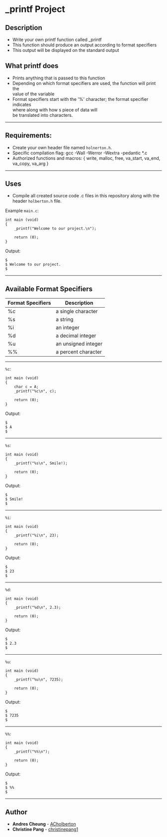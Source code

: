 # _printf Project

## Description

* Write your own printf function called _printf
* This function should produce an output according to format specifiers
* This output will be displayed on the standard output

## What printf does

* Prints anything that is passed to this function
* Depending on which format specifiers are used, the function will print the \
value of the variable
* Format specifiers start with the '%' character; the format specifier indicates \
where along with how s piece of data will \
be translated into characters.

---

## Requirements:

* Create your own header file named
``` holnerton.h ```.
* Specific compilation flag: gcc -Wall -Werror -Wextra -pedantic *.c
* Authorized functions and macros: { write, malloc, free, va_start, va_end, va_copy, va_arg }

---
## Uses

* Compile all created source code .c files in this repository along with the
header
```holberton.h```
file.

Example ```main.c```:
```
int main (void)
{
	_printf("Welcome to our project.\n");

	return (0);
}
```
Output:
```
$
$ Welcome to our project.
$
```

---
## Available Format Specifiers


| Format Specifiers | Description |
--- | --- |
%c | a single character
%s | a string
%i | an integer
%d | a decimal integer
%u | an unsigned integer
%% | a percent character

---
```%c```:
```
int main (void)
{
	char c = A;
	_printf("%c\n", c);

	return (0);
}
```
Output:
```
$
$ A
$
```
---

```%s```:
```
int main (void)
{
	_printf("%s\n", Smile!);

	return (0);
}
```
Output:
```
$
$ Smile!
$
```
---

```%i```:
```
int main (void)
{
	_printf("%i\n", 23);

	return (0);
}
```
Output:
```
$
$ 23
$
```

---

```%d```:
```
int main (void)
{
	_printf("%d\n", 2.3);

	return (0);
}
```
Output:
```
$
$ 2.3
$
```
___

```%u```:
```
int main (void)
{
	_printf("%u\n", 7235);

	return (0);
}
```
Output:
```
$
$ 7235
$
```
---
```%%```:
```
int main (void)
{
	_printf("%%\n");

	return (0);
}
```
Output:
```
$
$ %%
$
```
---

## Author

* **Andres Cheung** - [ACholberton](https://github.com/ACholberton)
* **Christine Pang** - [christinepang1](https://github.com/christinepang1)